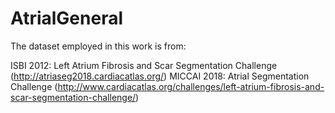 # AtrialGeneral

The dataset employed in this work is from:

ISBI 2012: Left Atrium Fibrosis and Scar Segmentation Challenge (http://atriaseg2018.cardiacatlas.org/)
MICCAI 2018: Atrial Segmentation Challenge (http://www.cardiacatlas.org/challenges/left-atrium-fibrosis-and-scar-segmentation-challenge/)
